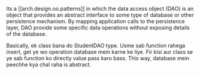 
Its a [[arch.design.oo.patterns]] in which the data access object (DAO) is an object that provides an abstract interface to some type of database or other persistence mechanism. By mapping application calls to the persistence layer, DAO provide some specific data operations without exposing details of the database.

Basically, ek class bana do StudentDAO type. Usme sab function rahega insert, get ye wo operation database mein karne ke liye. Fir kisi aur class se ye sab function ko directly value pass karo bass. This way, database mein peechhe kya chal raha is abstract.
